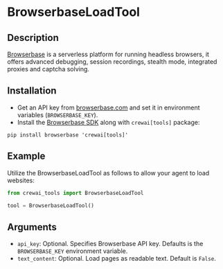 # BrowserbaseLoadTool

## Description

[Browserbase](https://browserbase.com) is a serverless platform for running headless browsers, it offers advanced debugging, session recordings, stealth mode, integrated proxies and captcha solving.

## Installation

- Get an API key from [browserbase.com](https://browserbase.com) and set it in environment variables (`BROWSERBASE_KEY`).
- Install the [Browserbase SDK](http://github.com/browserbase/python-sdk) along with `crewai[tools]` package:

```
pip install browserbase 'crewai[tools]'
```

## Example

Utilize the BrowserbaseLoadTool as follows to allow your agent to load websites:

```python
from crewai_tools import BrowserbaseLoadTool

tool = BrowserbaseLoadTool()
```

## Arguments

- `api_key`: Optional. Specifies Browserbase API key. Defaults is the `BROWSERBASE_KEY` environment variable.
- `text_content`: Optional. Load pages as readable text. Default is `False`.
